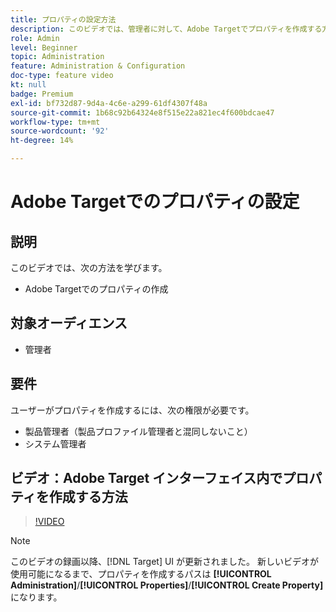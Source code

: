 ```yaml
---
title: プロパティの設定方法
description: このビデオでは、管理者に対して、Adobe Targetでプロパティを作成する方法を説明します。
role: Admin
level: Beginner
topic: Administration
feature: Administration & Configuration
doc-type: feature video
kt: null
badge: Premium
exl-id: bf732d87-9d4a-4c6e-a299-61df4307f48a
source-git-commit: 1b68c92b64324e8f515e22a821ec4f600bdcae47
workflow-type: tm+mt
source-wordcount: '92'
ht-degree: 14%

---
```


# Adobe Targetでのプロパティの設定

## 説明

このビデオでは、次の方法を学びます。

* Adobe Targetでのプロパティの作成

## 対象オーディエンス

* 管理者

## 要件

ユーザーがプロパティを作成するには、次の権限が必要です。

* 製品管理者（製品プロファイル管理者と混同しないこと）
* システム管理者

## ビデオ：Adobe Target インターフェイス内でプロパティを作成する方法

>[!VIDEO](https://video.tv.adobe.com/v/18990/?quality=12)

>[!NOTE]
>
>このビデオの録画以降、[!DNL Target] UI が更新されました。 新しいビデオが使用可能になるまで、プロパティを作成するパスは **[!UICONTROL Administration]**/**[!UICONTROL Properties]**/**[!UICONTROL Create Property]** になります。

